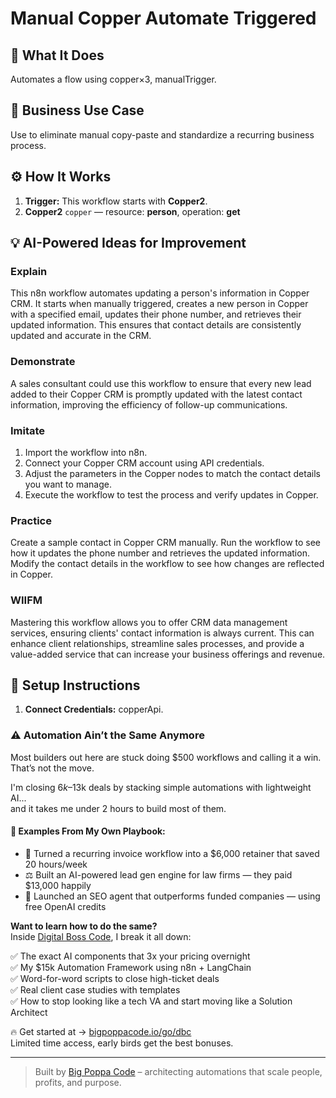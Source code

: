 # Manual Copper Automate Triggered
  ## 🚀 What It Does
  Automates a flow using copper×3, manualTrigger.
  
  ## 💼 Business Use Case
  Use to eliminate manual copy-paste and standardize a recurring business process.
  
  ## ⚙️ How It Works
  1. **Trigger:** This workflow starts with **Copper2**.
  2. **Copper2** `copper` — resource: **person**, operation: **get**
  
  ## 💡 AI-Powered Ideas for Improvement
  ### Explain
This n8n workflow automates updating a person's information in Copper CRM. It starts when manually triggered, creates a new person in Copper with a specified email, updates their phone number, and retrieves their updated information. This ensures that contact details are consistently updated and accurate in the CRM.

### Demonstrate
A sales consultant could use this workflow to ensure that every new lead added to their Copper CRM is promptly updated with the latest contact information, improving the efficiency of follow-up communications.

### Imitate
1. Import the workflow into n8n.
2. Connect your Copper CRM account using API credentials.
3. Adjust the parameters in the Copper nodes to match the contact details you want to manage.
4. Execute the workflow to test the process and verify updates in Copper.

### Practice
Create a sample contact in Copper CRM manually. Run the workflow to see how it updates the phone number and retrieves the updated information. Modify the contact details in the workflow to see how changes are reflected in Copper.

### WIIFM
Mastering this workflow allows you to offer CRM data management services, ensuring clients' contact information is always current. This can enhance client relationships, streamline sales processes, and provide a value-added service that can increase your business offerings and revenue.
  
  ## 🔧 Setup Instructions
  1. **Connect Credentials:** copperApi.
  
### ⚠️ Automation Ain’t the Same Anymore

Most builders out here are stuck doing $500 workflows and calling it a win.  
That’s not the move.  

I'm closing $6k–$13k deals by stacking simple automations with lightweight AI...  
and it takes me under 2 hours to build most of them.

#### 🧠 Examples From My Own Playbook:
- 🔁 Turned a recurring invoice workflow into a $6,000 retainer that saved 20 hours/week  
- ⚖️ Built an AI-powered lead gen engine for law firms — they paid $13,000 happily  
- 🚀 Launched an SEO agent that outperforms funded companies — using free OpenAI credits  

**Want to learn how to do the same?**  
Inside [Digital Boss Code](https://bigpoppacode.io/go/dbc), I break it all down:

✅ The exact AI components that 3x your pricing overnight  
✅ My $15k Automation Framework using n8n + LangChain  
✅ Word-for-word scripts to close high-ticket deals  
✅ Real client case studies with templates  
✅ How to stop looking like a tech VA and start moving like a Solution Architect  

🔥 Get started at → [bigpoppacode.io/go/dbc](https://bigpoppacode.io/go/dbc)  
Limited time access, early birds get the best bonuses.

---
> Built by [Big Poppa Code](https://bigpoppacode.io) – architecting automations that scale people, profits, and purpose.
  